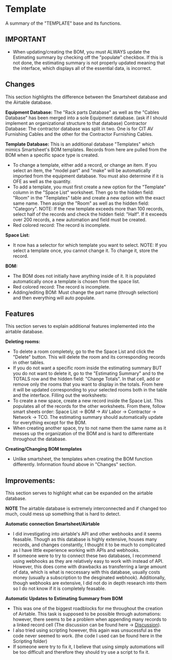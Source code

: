 # Template
A summary of the "TEMPLATE" base and its functions.

## IMPORTANT
- When updating/creating the BOM, you must ALWAYS update the Estimating summary by checking off the "populate" checkbox. If this is not done, the estimating summary is not properly updated meaning that the interface, which displays all of the essential data, is incorrect.

## Changes
This section highlights the difference between the Smartsheet database and the Airtable database.

**Equipment Database:**
The "Rack parts Database" as well as the "Cables Database" has been merged into a sole Equipment database. (ask if I should implement an organizational structure to that database)
Contractor Database:
The contractor database was split in two. One is for CIT AV Furnishing Cables and the other for the Contractor Furnishing Cables. 

**Template Database:** 
This is an additional database "Templates" which mimics Smartsheet's BOM templates. Records from here are pulled from the BOM when a specific space type is created. 
- To change a template, either add a record, or change an item. If you select an item, the "model part" and "make" will be automatically imported from the equipment database. You must also determine if it is OFE as well as the quantity.
- To add a template, you must first create a new option for the "Template" column in the "Space List" worksheet. Then go to the hidden field:  "Room" in the "Templates" table and create a new option with the exact same name. Then assign the "Room" as well as the hidden field:  "Category". NOTE: If the new template exceeds more than 100 records, select half of the records and check the hidden field: "Half". If it exceeds over 200 records, a new automation and field must be created.
- Red colored record: The record is incomplete.
  
**Space List:**
- It now has a selector for which template you want to select. NOTE: If you select a template once, you cannot change it. To change it, store the record.

**BOM:**
- The BOM does not initially have anything inside of it. It is populated automatically once a template is chosen from the space list.
- Red colored record: The record is incomplete.
- Adding/editing BOM: Must change the part name (through selection) and then everything will auto populate. 

## Features
This section serves to explain additional features implemented into the airtable database.


**Deleting rooms:** 
- To delete a room completely, go to the the Space List and click the "Delete" button. This will delete the room and its corresponding records in other tables.
- If you do not want a specific room inside the estimating summary BUT you do not want to delete it, go to the "Estimating Summary" and to the TOTALS row and the hidden field: "Change Totals". In that cell, add or remove only the rooms that you want to display in the totals. From here it will be updated corresponding to your selected rooms both in the table and the interface.
Filling out the worksheets:
- To create a new space, create a new record inside the Space List. This populates all of the records for the other worksheets. From there, follow smart sheets order: Space List -> BOM -> AV Labor -> Contractor -> Network -> TCO. The estimating summary should automatically update for everything except for the BOM.
- When creating another space, try to not name them the same name as it messes up the organization of the BOM and is hard to differentiate throughout the database.

**Creating/Changing BOM templates**
- Unlike smartsheet, the templates when creating the BOM function differently. Information found above in "Changes" section.

## Improvements:
This section serves to highlight what can be expanded on the airtable database.

**NOTE**
The airtable database is extremely interconnected and if changed too much, could mess up something that is hard to detect.

**Automatic connection Smartsheet/Airtable**
- I did investigating into airtable's API and other webhooks and it seems feasable. Though as this database is highly extensive, houses many records, and changes constantly, I thought it to be much to complicated as I have little experience working with APIs and webhooks.
- If someone were to try to connect these two databases, I recommend using webhooks as they are relatively easy to work with instead of API. However, this does come with drawbacks as transferring a large amount of data, which is what is neccessary with this database, usually costs money (usually a subscription to the desginated webhook). Additionally, though webhooks are extensive, I did not do in depth research into them so I do not know if it is completely feasable.

**Automatic Updates to Estimating Summary from BOM**
- This was one of the biggest roadblocks for me throughout the creation of Airtable. This task is supposed to be possible through automations: however, there seems to be a problem when appending many records to a linked record cell (The discussion can be found here -> [Discussion](https://community.airtable.com/t5/automations/linking-several-records-to-a-single-record-in-another-table/td-p/156226)).
- I also tried using scripting however, this again was unsucessful as the code never seemed to work. (the code I used can be found here in the Scripting folder)
- If someone were try to fix it, I believe that using simply automations will be too difficult and therefore they should try use a script to fix it.
